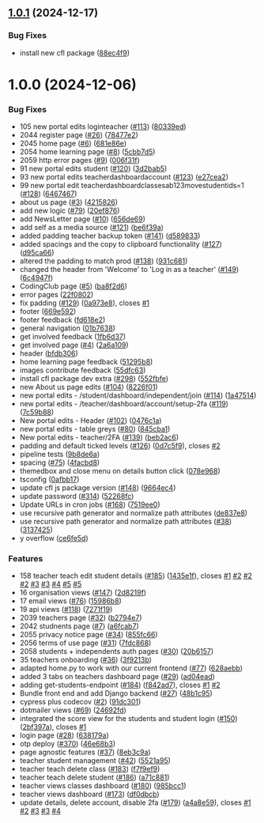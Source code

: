 ## [1.0.1](https://github.com/ocadotechnology/codeforlife-portal-backend/compare/v1.0.0...v1.0.1) (2024-12-17)


### Bug Fixes

* install new cfl package ([88ec4f9](https://github.com/ocadotechnology/codeforlife-portal-backend/commit/88ec4f915dc7c7ce0d39d63c63cd93e396fde9e6))

# 1.0.0 (2024-12-06)


### Bug Fixes

* 105 new portal edits loginteacher ([#113](https://github.com/ocadotechnology/codeforlife-portal-backend/issues/113)) ([80339ed](https://github.com/ocadotechnology/codeforlife-portal-backend/commit/80339edd8e8109a3166595bdbacfb9a434562a3e))
* 2044 register page ([#26](https://github.com/ocadotechnology/codeforlife-portal-backend/issues/26)) ([78477e2](https://github.com/ocadotechnology/codeforlife-portal-backend/commit/78477e2219d4f066d7d64666e0f5d2089336346e))
* 2045 home page ([#6](https://github.com/ocadotechnology/codeforlife-portal-backend/issues/6)) ([681e86e](https://github.com/ocadotechnology/codeforlife-portal-backend/commit/681e86e85a703216a5602d689e2f1dec00d646b1))
* 2054 home learning page ([#8](https://github.com/ocadotechnology/codeforlife-portal-backend/issues/8)) ([5cbb7d5](https://github.com/ocadotechnology/codeforlife-portal-backend/commit/5cbb7d58b2e259da6cbbcf9ea7e843afdd70b43d))
* 2059 http error pages ([#9](https://github.com/ocadotechnology/codeforlife-portal-backend/issues/9)) ([006f31f](https://github.com/ocadotechnology/codeforlife-portal-backend/commit/006f31fad70ce55ac59b8e2b76a40c435c63bc47))
* 91 new portal edits student  ([#120](https://github.com/ocadotechnology/codeforlife-portal-backend/issues/120)) ([3d2bab5](https://github.com/ocadotechnology/codeforlife-portal-backend/commit/3d2bab516bc91f4b43c043a6e991862f9088f0c0))
* 93 new portal edits teacherdashboardaccount ([#123](https://github.com/ocadotechnology/codeforlife-portal-backend/issues/123)) ([e27cea2](https://github.com/ocadotechnology/codeforlife-portal-backend/commit/e27cea2c4bc559268f24d0e7e7d9654b45e7f397))
* 99 new portal edit teacherdashboardclassesab123movestudentids=1 ([#128](https://github.com/ocadotechnology/codeforlife-portal-backend/issues/128)) ([6467467](https://github.com/ocadotechnology/codeforlife-portal-backend/commit/64674675145dd1802b7133311f806ff102824e47))
* about us page ([#3](https://github.com/ocadotechnology/codeforlife-portal-backend/issues/3)) ([4215826](https://github.com/ocadotechnology/codeforlife-portal-backend/commit/421582685b5d6b09990d57a9b8777d13b832eca2))
* add new logic ([#79](https://github.com/ocadotechnology/codeforlife-portal-backend/issues/79)) ([20ef876](https://github.com/ocadotechnology/codeforlife-portal-backend/commit/20ef8766fa856241be94fd195c13769c926ec955))
* add NewsLetter page ([#10](https://github.com/ocadotechnology/codeforlife-portal-backend/issues/10)) ([656de69](https://github.com/ocadotechnology/codeforlife-portal-backend/commit/656de6956af17c02ffa2837cbaa98daa32b083cd))
* add self as a media source ([#121](https://github.com/ocadotechnology/codeforlife-portal-backend/issues/121)) ([be6f39a](https://github.com/ocadotechnology/codeforlife-portal-backend/commit/be6f39a6a08908efe0ff7c0f8a13e81ccdd6419d))
* added padding teacher backup token ([#141](https://github.com/ocadotechnology/codeforlife-portal-backend/issues/141)) ([d589833](https://github.com/ocadotechnology/codeforlife-portal-backend/commit/d58983340cc97702e94dffc2a3fc698787b8b980))
* added spacings and the copy to clipboard functionality  ([#127](https://github.com/ocadotechnology/codeforlife-portal-backend/issues/127)) ([d95ca66](https://github.com/ocadotechnology/codeforlife-portal-backend/commit/d95ca66ad3febe8257bd5f419e1dd896f0bc59fa))
* altered the padding to match prod ([#138](https://github.com/ocadotechnology/codeforlife-portal-backend/issues/138)) ([931c681](https://github.com/ocadotechnology/codeforlife-portal-backend/commit/931c6810bbc0917476ef56a7ec210e6aa8ff76a3))
* changed the header from 'Welcome' to 'Log in as a teacher' ([#149](https://github.com/ocadotechnology/codeforlife-portal-backend/issues/149)) ([6c4947f](https://github.com/ocadotechnology/codeforlife-portal-backend/commit/6c4947f2342c45d6890754755562cca789c124ac))
* CodingClub page ([#5](https://github.com/ocadotechnology/codeforlife-portal-backend/issues/5)) ([ba8f2d6](https://github.com/ocadotechnology/codeforlife-portal-backend/commit/ba8f2d66ddc60d5c4651b62eb16367b9629c38b8))
* error pages ([22f0802](https://github.com/ocadotechnology/codeforlife-portal-backend/commit/22f0802bcc42892c7c966589066a7e7b7bc049dd))
* fix padding ([#129](https://github.com/ocadotechnology/codeforlife-portal-backend/issues/129)) ([0a973e8](https://github.com/ocadotechnology/codeforlife-portal-backend/commit/0a973e8b6655d63ebe865b188d7402cf0613c82c)), closes [#1](https://github.com/ocadotechnology/codeforlife-portal-backend/issues/1)
* footer ([669e592](https://github.com/ocadotechnology/codeforlife-portal-backend/commit/669e5924b0aef12a72e4c94fdbb11dfac21c0a84))
* footer feedback ([fd618e2](https://github.com/ocadotechnology/codeforlife-portal-backend/commit/fd618e2ecae9a52c1a82ea0a7e47b6e860913d81))
* general navigation ([01b7638](https://github.com/ocadotechnology/codeforlife-portal-backend/commit/01b76380faec2bce4102ee35ac9b7e85863ffb16))
* get involved feedback ([1fb6d37](https://github.com/ocadotechnology/codeforlife-portal-backend/commit/1fb6d377727d0be20de9ebd7c2d2e077ce8c25a8))
* get involved page ([#4](https://github.com/ocadotechnology/codeforlife-portal-backend/issues/4)) ([2a6a109](https://github.com/ocadotechnology/codeforlife-portal-backend/commit/2a6a1098e49084ef76bd5cd9df4b0669a0797203))
* header ([bfdb306](https://github.com/ocadotechnology/codeforlife-portal-backend/commit/bfdb30671103a759e572fdf36fcf79b44edfbe5b))
* home learning page feedback ([51295b8](https://github.com/ocadotechnology/codeforlife-portal-backend/commit/51295b89c8046e40d5962decd58cf179befa353c))
* images contribute feedback ([55dfc63](https://github.com/ocadotechnology/codeforlife-portal-backend/commit/55dfc634f7b162cfeb89b848da07cf75f05e0685))
* install cfl package dev extra ([#298](https://github.com/ocadotechnology/codeforlife-portal-backend/issues/298)) ([552fbfe](https://github.com/ocadotechnology/codeforlife-portal-backend/commit/552fbfee0c4bd5607efc8229b369aa309890b26f))
* new About us page edits ([#104](https://github.com/ocadotechnology/codeforlife-portal-backend/issues/104)) ([8226f01](https://github.com/ocadotechnology/codeforlife-portal-backend/commit/8226f0174a673432caced475f10805f099077df4))
* new portal edits - /student/dashboard/independent/join ([#114](https://github.com/ocadotechnology/codeforlife-portal-backend/issues/114)) ([1a47514](https://github.com/ocadotechnology/codeforlife-portal-backend/commit/1a475141b46a59685034a29442d2f87de500b670))
* new portal edits - /teacher/dashboard/account/setup-2fa ([#119](https://github.com/ocadotechnology/codeforlife-portal-backend/issues/119)) ([7c59b88](https://github.com/ocadotechnology/codeforlife-portal-backend/commit/7c59b88cb136f317462867f102d9aff9965145bc))
* New portal edits - Header ([#102](https://github.com/ocadotechnology/codeforlife-portal-backend/issues/102)) ([0476c1a](https://github.com/ocadotechnology/codeforlife-portal-backend/commit/0476c1a848985ed828d95285cca215738e900e29))
* new portal edits - table greys ([#80](https://github.com/ocadotechnology/codeforlife-portal-backend/issues/80)) ([845cba1](https://github.com/ocadotechnology/codeforlife-portal-backend/commit/845cba13fde4ef5496070852a71e9c540aa0cc20))
* New portal edits - teacher/2FA ([#139](https://github.com/ocadotechnology/codeforlife-portal-backend/issues/139)) ([beb2ac6](https://github.com/ocadotechnology/codeforlife-portal-backend/commit/beb2ac6458244e0f96682bf870b6174fc2107995))
* padding and default ticked levels ([#126](https://github.com/ocadotechnology/codeforlife-portal-backend/issues/126)) ([0d7c5f9](https://github.com/ocadotechnology/codeforlife-portal-backend/commit/0d7c5f9137494a8c4217be5e95417966435811b6)), closes [#2](https://github.com/ocadotechnology/codeforlife-portal-backend/issues/2)
* pipeline tests ([9b8de6a](https://github.com/ocadotechnology/codeforlife-portal-backend/commit/9b8de6a82aaa62e0d643c9b16fd33fe922acd9d1))
* spacing ([#75](https://github.com/ocadotechnology/codeforlife-portal-backend/issues/75)) ([4facbd8](https://github.com/ocadotechnology/codeforlife-portal-backend/commit/4facbd8eedac92a6d63d326fdcb93f26e5a5cdb9))
* themedbox and close menu on details button click ([078e968](https://github.com/ocadotechnology/codeforlife-portal-backend/commit/078e968ee0d68b72c4b65501502c01ad51236fc6))
* tsconfig ([0afbb17](https://github.com/ocadotechnology/codeforlife-portal-backend/commit/0afbb179d726bf1ede3a514a37a7b9108929568c))
* update cfl js package version ([#148](https://github.com/ocadotechnology/codeforlife-portal-backend/issues/148)) ([9664ec4](https://github.com/ocadotechnology/codeforlife-portal-backend/commit/9664ec44cf1583918f7a836d1f34b3bd34455657))
* update password ([#314](https://github.com/ocadotechnology/codeforlife-portal-backend/issues/314)) ([52268fc](https://github.com/ocadotechnology/codeforlife-portal-backend/commit/52268fce15aa5d1973b74234959b9644d30e5c13))
* Update URLs in cron jobs ([#168](https://github.com/ocadotechnology/codeforlife-portal-backend/issues/168)) ([7519ee0](https://github.com/ocadotechnology/codeforlife-portal-backend/commit/7519ee07f74d7f3804a9d1efa2924db426cd9b7c))
* use recursive path generator and normalize path attributes ([de837e8](https://github.com/ocadotechnology/codeforlife-portal-backend/commit/de837e80490e8cc05bdcb906ef6318f83bedb165))
* use recursive path generator and normalize path attributes ([#38](https://github.com/ocadotechnology/codeforlife-portal-backend/issues/38)) ([3137425](https://github.com/ocadotechnology/codeforlife-portal-backend/commit/31374256726719c7a4103df23d22baa19ed891d0))
* y overflow ([ce6fe5d](https://github.com/ocadotechnology/codeforlife-portal-backend/commit/ce6fe5dd3704bcdf011126642ac949252028fc64))


### Features

* 158 teacher teach edit student details ([#185](https://github.com/ocadotechnology/codeforlife-portal-backend/issues/185)) ([1435e1f](https://github.com/ocadotechnology/codeforlife-portal-backend/commit/1435e1f6783d5f635c6250f03bcdbae6fb341b40)), closes [#1](https://github.com/ocadotechnology/codeforlife-portal-backend/issues/1) [#2](https://github.com/ocadotechnology/codeforlife-portal-backend/issues/2) [#2](https://github.com/ocadotechnology/codeforlife-portal-backend/issues/2) [#2](https://github.com/ocadotechnology/codeforlife-portal-backend/issues/2) [#3](https://github.com/ocadotechnology/codeforlife-portal-backend/issues/3) [#3](https://github.com/ocadotechnology/codeforlife-portal-backend/issues/3) [#4](https://github.com/ocadotechnology/codeforlife-portal-backend/issues/4) [#5](https://github.com/ocadotechnology/codeforlife-portal-backend/issues/5) [#5](https://github.com/ocadotechnology/codeforlife-portal-backend/issues/5)
* 16 organisation views ([#147](https://github.com/ocadotechnology/codeforlife-portal-backend/issues/147)) ([2d8219f](https://github.com/ocadotechnology/codeforlife-portal-backend/commit/2d8219f45f7a25e9eec8e650f244629c03ec1884))
* 17 email views ([#76](https://github.com/ocadotechnology/codeforlife-portal-backend/issues/76)) ([15986b8](https://github.com/ocadotechnology/codeforlife-portal-backend/commit/15986b8f6c4f240f7d3082ca642f78d7c183cfea))
* 19 api views ([#118](https://github.com/ocadotechnology/codeforlife-portal-backend/issues/118)) ([7271f19](https://github.com/ocadotechnology/codeforlife-portal-backend/commit/7271f192b1538f3aaa778b0e71a3aaa392073b53))
* 2039 teachers page ([#32](https://github.com/ocadotechnology/codeforlife-portal-backend/issues/32)) ([b2794e7](https://github.com/ocadotechnology/codeforlife-portal-backend/commit/b2794e73a164740ae6fa242d63909159d8f9c09c))
* 2042 studnents page ([#7](https://github.com/ocadotechnology/codeforlife-portal-backend/issues/7)) ([a6fcab7](https://github.com/ocadotechnology/codeforlife-portal-backend/commit/a6fcab73277f97ddc0e12502e61f718a8b1f2390))
* 2055 privacy notice page ([#34](https://github.com/ocadotechnology/codeforlife-portal-backend/issues/34)) ([855fc66](https://github.com/ocadotechnology/codeforlife-portal-backend/commit/855fc6617a0a05da9a382910bbf6161482d1467b))
* 2056 terms of use page ([#31](https://github.com/ocadotechnology/codeforlife-portal-backend/issues/31)) ([7fdc868](https://github.com/ocadotechnology/codeforlife-portal-backend/commit/7fdc868155354b3fb0a6798c35b36d973cd0831c))
* 2058 students + independents auth pages ([#30](https://github.com/ocadotechnology/codeforlife-portal-backend/issues/30)) ([20b6157](https://github.com/ocadotechnology/codeforlife-portal-backend/commit/20b6157e88ece30e6e8b2c4c2e9f603560da0dcc))
* 35 teachers onboarding ([#36](https://github.com/ocadotechnology/codeforlife-portal-backend/issues/36)) ([3f9213b](https://github.com/ocadotechnology/codeforlife-portal-backend/commit/3f9213bd83dd281d934e5d5900e3844cbe140b14))
* adapted home.py to work with our current frontend ([#77](https://github.com/ocadotechnology/codeforlife-portal-backend/issues/77)) ([628aebb](https://github.com/ocadotechnology/codeforlife-portal-backend/commit/628aebbe1130d0f74c005b899135eae2527c6b20))
* added 3 tabs on teachers dashboard page ([#29](https://github.com/ocadotechnology/codeforlife-portal-backend/issues/29)) ([ad04ead](https://github.com/ocadotechnology/codeforlife-portal-backend/commit/ad04ead3eef1906e11ec455754e2268651d2dbbd))
* adding get-students-endpoint ([#184](https://github.com/ocadotechnology/codeforlife-portal-backend/issues/184)) ([f842ad7](https://github.com/ocadotechnology/codeforlife-portal-backend/commit/f842ad787fb217b25314a76ad6cf5556b16487f4)), closes [#1](https://github.com/ocadotechnology/codeforlife-portal-backend/issues/1) [#2](https://github.com/ocadotechnology/codeforlife-portal-backend/issues/2)
* Bundle front end and add Django backend ([#27](https://github.com/ocadotechnology/codeforlife-portal-backend/issues/27)) ([48b1c95](https://github.com/ocadotechnology/codeforlife-portal-backend/commit/48b1c9529dbe79486a4a4afcb1ec95f2ac1bb18d))
* cypress plus codecov ([#2](https://github.com/ocadotechnology/codeforlife-portal-backend/issues/2)) ([91dc301](https://github.com/ocadotechnology/codeforlife-portal-backend/commit/91dc30109b5ca6a4955cda12adf838fe0eca11a8))
* dotmailer views ([#69](https://github.com/ocadotechnology/codeforlife-portal-backend/issues/69)) ([24692fd](https://github.com/ocadotechnology/codeforlife-portal-backend/commit/24692fd9e29147a3444fc93a90216db6554c2314))
* integrated the score view for the students and student login ([#150](https://github.com/ocadotechnology/codeforlife-portal-backend/issues/150)) ([2bf397a](https://github.com/ocadotechnology/codeforlife-portal-backend/commit/2bf397a81d29a908a01c3e20b084f55584cf9561)), closes [#1](https://github.com/ocadotechnology/codeforlife-portal-backend/issues/1)
* login page ([#28](https://github.com/ocadotechnology/codeforlife-portal-backend/issues/28)) ([638179a](https://github.com/ocadotechnology/codeforlife-portal-backend/commit/638179a921f7e0d8af7bb6da6ae5c9d1776c5b42))
* otp deploy ([#370](https://github.com/ocadotechnology/codeforlife-portal-backend/issues/370)) ([46e68b3](https://github.com/ocadotechnology/codeforlife-portal-backend/commit/46e68b3fafe5d41381c74dc2ac4d3f0260b3df28))
* page agnostic features ([#37](https://github.com/ocadotechnology/codeforlife-portal-backend/issues/37)) ([8eb3c9a](https://github.com/ocadotechnology/codeforlife-portal-backend/commit/8eb3c9a280bb38aec3efacf06539e967ac60b0bf))
* teacher student management ([#42](https://github.com/ocadotechnology/codeforlife-portal-backend/issues/42)) ([5521a95](https://github.com/ocadotechnology/codeforlife-portal-backend/commit/5521a95475d607fbd3e0ad21f1849255e66aeb56))
* teacher teach delete class ([#183](https://github.com/ocadotechnology/codeforlife-portal-backend/issues/183)) ([f7f9ef9](https://github.com/ocadotechnology/codeforlife-portal-backend/commit/f7f9ef950cc684ed312b4ffd550d4b55477a3ee0))
* teacher teach delete student ([#186](https://github.com/ocadotechnology/codeforlife-portal-backend/issues/186)) ([a71c881](https://github.com/ocadotechnology/codeforlife-portal-backend/commit/a71c881681fc265ebc50cd8f8864797d3d4dae0f))
* teacher views classes dashboard ([#180](https://github.com/ocadotechnology/codeforlife-portal-backend/issues/180)) ([985bcc1](https://github.com/ocadotechnology/codeforlife-portal-backend/commit/985bcc1f1022d274303f62ebcfd45ff9d03a722f))
* teacher views dashboard ([#173](https://github.com/ocadotechnology/codeforlife-portal-backend/issues/173)) ([df0dbcb](https://github.com/ocadotechnology/codeforlife-portal-backend/commit/df0dbcbe39b954c75423e4ff21173568630b355c))
* update details, delete account, disable 2fa ([#179](https://github.com/ocadotechnology/codeforlife-portal-backend/issues/179)) ([a4a8e59](https://github.com/ocadotechnology/codeforlife-portal-backend/commit/a4a8e59e3395275ede543b2929dfa759df9a6c67)), closes [#1](https://github.com/ocadotechnology/codeforlife-portal-backend/issues/1) [#2](https://github.com/ocadotechnology/codeforlife-portal-backend/issues/2) [#3](https://github.com/ocadotechnology/codeforlife-portal-backend/issues/3) [#3](https://github.com/ocadotechnology/codeforlife-portal-backend/issues/3) [#4](https://github.com/ocadotechnology/codeforlife-portal-backend/issues/4)
